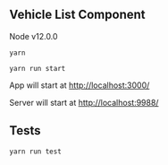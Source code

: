 ## Vehicle List Component

Node v12.0.0

````
yarn

yarn run start
````

App will start at [http://localhost:3000/](http://localhost:3000/)

Server will start at [http://localhost:9988/](http://localhost:9988/)

## Tests

````
yarn run test
````